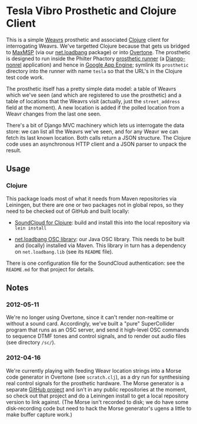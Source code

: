 # Tesla Vibro Prosthetic and Clojure Client

This is a simple [Weavrs][weavrs] prosthetic and associated
[Clojure][clojure] client for interrogating Weavrs. We've targetted
Clojure because that gets us bridged to [MaxMSP][max] (via our
[net.loadbang][nlclojure] package) or into [Overtone][overtone]. The
prosthetic is designed to run inside the Philter Phactory [prosthetic
runner][runner] (a [Django-nonrel][djnr] application) and hence in
[Google App Engine][gae]; symlink its `prosthetic` directory into the
runner with name `tesla` so that the URL's in the Clojure test code
work.

The prosthetic itself has a pretty simple data model: a table of
Weavrs which we've seen (and which are registered to use the
prosthetic) and a table of locations that the Weavrs visit (actually,
just the `street_address` field at the moment). A new location is
added if the polled location from a Weavr changes from the last one
seen.

There's a bit of Django MVC machinery which lets us interrogate the
data store: we can list all the Weavrs we've seen, and for any Weavr
we can fetch its last known location. Both calls return a JSON
structure. The Clojure code uses an asynchronous HTTP client and a
JSON parser to unpack the result.

## Usage

### Clojure

This package loads most of what it needs from Maven repositories via
Leiningen, but there are one or two packages not in global repos, so
they need to be checked out of GitHub and built locally:

- [SoundCloud for Clojure][clojure-soundcloud]: build and install this
  into the local repository via `lein install`

- [net.loadbang OSC library][net.loadbang.osc]: our Java OSC
  library. This needs to be built and (locally) installed via
  Maven. This library in turn has a dependency on `net.loadbang.lib`
  (see its `README` file).

There is one configuration file for the SoundCloud authentication: see
the `README.md` for that project for details.

## Notes

### 2012-05-11

We're no longer using Overtone, since it can't render non-realtime or
without a sound card. Accordingly, we've built a "pure" SuperCollider
program that runs as an OSC server, and send it high-level OSC
commands to sequence DTMF tones and control signals, and to render out
audio files (see directory `/sc/`).

### 2012-04-16

We're currently playing with feeding Weavr location strings into a
Morse code generator in Overtone (see `scratch.clj`), as a dry run for
synthesising real control signals for the prosthetic hardware. The
Morse generator is a separate [GitHub project][morse] and isn't in any
public repositories at the moment, so check out that project and do a
Leiningen install to get a local repository version to link
against. (The Morse isn't recorded to disk; we do have some
disk-recording code but need to hack the Morse generator's ugens a
little to make buffer capture work.)

[weavrs]: http://www.weavrs.com
[clojure]: http://clojure.org
[clojure-soundcloud]: https://github.com/cassiel/clojure-soundcloud
[net.loadbang.osc]: https://github.com/cassiel/net.loadbang.osc
[max]: http://cycling74.com/products/max/
[overtone]: http://overtone.github.com/
[nlclojure]: https://github.com/cassiel/net.loadbang.clojure
[runner]: https://github.com/philterphactory/prosthetic-runner
[djnr]: http://www.allbuttonspressed.com/projects/django-nonrel
[gae]: https://developers.google.com/appengine/
[morse]: https://github.com/cassiel/overtone-morse
